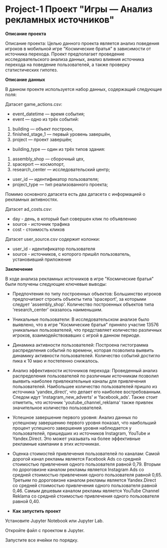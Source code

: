 # Project-1 Проект "Игры — Анализ рекламных источников"
**Описание проекта**

Описание проекта: Целью данного проекта является анализ поведения игроков в мобильной игре "Космические братья" в зависимости от источника перехода. Проект предполагает проведение исследовательского анализа данных, анализ влияния источника перехода на поведение пользователей, а также проверку статистических гипотез.

**Описание данных**

В данном проекте используется набор данных, содержащий следующие поля:

Датасет game_actions.csv: 
- event_datetime — время события; 
- event — одно из трёх событий: 
1. building — объект построен, 
2. finished_stage_1 — первый уровень завершён, 
3. project — проект завершён; 
- building_type — один из трёх типов здания: 
1. assembly_shop — сборочный цех, 
2. spaceport — космопорт, 
3. research_center — исследовательский центр; 
- user_id — идентификатор пользователя; 
- project_type — тип реализованного проекта; 

Помимо основного датасета есть два датасета с информацией о рекламных 
активностях. 

Датасет ad_costs.csv: 
- day - день, в который был совершен клик по объявлению 
- source - источник трафика 
- cost - стоимость кликов 

Датасет user_source.csv содержит колонки: 
- user_id - идентификатор пользователя 
- source - источников, с которого пришёл пользователь, установивший 
приложение 

**Заключение**

В ходе анализа рекламных источников в игре "Космические братья" были получены следующие ключевые выводы:
- Предпочтения по типу построенных объектов: Большинство игроков предпочитают строить объекты типа 'spaceport', за которыми следует 'assembly_shop'. Количество построенных объектов типа 'research_center' оказалось наименьшим.
- Уникальные пользователи: В исследовательском анализе было выявлено, что в игре "Космические братья" приняло участие 13576 уникальных пользователей, что представляет количество различных игроков, взаимодействовавших с игрой в данном периоде.
- Динамика активности пользователей: Построена гистограмма распределения событий по времени, которая позволила выявить динамику активности пользователей. Количество событий достигло пика к 10 маю и постепенно снижалось.
- Анализ эффективности источников перехода: Проведенный анализ распределения пользователей по различным источникам позволил выявить наиболее привлекательные каналы для привлечения пользователей. Наибольшее количество пользователей пришло из источника 'yandex_direct', что делает его наиболее востребованным. Следом идут 'instagram_new_adverts' и 'facebook_ads'. Также стоит отметить, что источник 'youtube_channel_reklama' также привлек значительное количество пользователей.
- Успешное завершение первого уровня: Анализ данных по успешному завершению первого уровня показал, что наибольший процент успешного завершения уровня наблюдается у пользователей, пришедших из источников Instagram, YouTube и Yandex.Direct. Это может указывать на более эффективные рекламные кампании в этих источниках.
- Оценка стоимостей привлечения пользователей по каналам: Самой дорогой канал рекламы является Facebook Ads со средней стоимостью привлечения одного пользователя равной 0,79. Вторым по дороговизне каналом рекламы является Instagram Ads со средней стоимостью привлечения одного пользователя равной 0,65. Третьим по дороговизне каналом рекламы является Yandex.Direct со средней стоимостью привлечения одного пользователя равной 0,46. Самым дешевым каналом рекламы является YouTube Channel Reklama со средней стоимостью привлечения одного пользователя равной 0,40.

- **Как запустить проект**

Установите Jupyter Notebook или Jupyter Lab.

Откройте файл с проектом в Jupyter.

Запустите все ячейки по порядку.
